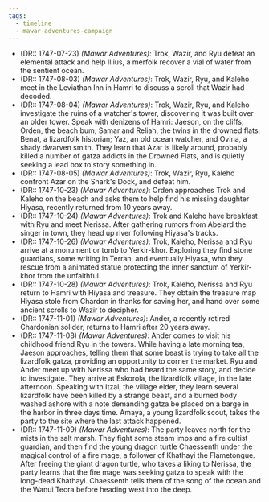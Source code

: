 ```yaml
---
tags:
  - timeline
  - mawar-adventures-campaign
---
```


- (DR:: 1747-07-23) *(Mawar Adventures)*: Trok, Wazir, and Ryu defeat an elemental attack and help Illius, a merfolk recover a vial of water from the sentient ocean. 
- (DR:: 1747-08-03) *(Mawar Adventures)*: Trok, Wazir, Ryu, and Kaleho meet in the Leviathan Inn in Hamri to discuss a scroll that Wazir had decoded. 
- (DR:: 1747-08-04) *(Mawar Adventures)*: Trok, Wazir, Ryu, and Kaleho investigate the ruins of a watcher's tower, discovering it was built over an older tower. Speak with denizens of Hamri: Jaeson, on the cliffs; Orden, the beach bum; Samar and Reliah, the twins in the drowned flats; Benat, a lizardfolk historian; Yaz, an old ocean watcher, and Ovina, a shady dwarven smith. They learn that Azar is likely around, probably killed a number of gatza addicts in the Drowned Flats, and is quietly seeking a lead box to story something in. 
- (DR:: 1747-08-05) *(Mawar Adventures)*: Trok, Wazir, Ryu, Kaleho confront Azar on the Shark's Dock, and defeat him. 
- (DR:: 1747-10-23) *(Mawar Adventures)*: Orden approaches Trok and Kaleho on the beach and asks them to help find his missing daughter Hiyasa, recently returned from 10 years away. 
- (DR:: 1747-10-24) *(Mawar Adventures)*: Trok and Kaleho have breakfast with Ryu and meet Nerissa. After gathering rumors from Abelard the singer in town, they head up river following Hiyasa's tracks. 
- (DR:: 1747-10-26) *(Mawar Adventures)*: Trok, Kaleho, Nerissa and Ryu arrive at a monument or tomb to Yerkir-khor. Exploring they find stone guardians, some writing in Terran, and eventually Hiyasa, who they rescue from a animated statue protecting the inner sanctum of Yerkir-khor from the unfaithful. 
- (DR:: 1747-10-28) *(Mawar Adventures)*: Trok, Kaleho, Nerissa and Ryu return to Hamri with Hiyasa and treasure. They obtain the treasure map Hiyasa stole from Chardon in thanks for saving her, and hand over some ancient scrolls to Wazir to decipher. 
- (DR:: 1747-11-01) *(Mawar Adventures)*: Ander, a recently retired Chardonian solider, returns to Hamri after 20 years away.
- (DR:: 1747-11-08) *(Mawar Adventures)*: Ander comes to visit his childhood friend Ryu in the towers. While having a late morning tea, Jaeson approaches, telling them that some beast is trying to take all the lizardfolk gatza, providing an opportunity to corner the market. Ryu and Ander meet up with Nerissa who had heard the same story, and decide to investigate. They arrive at Eskorola, the lizardfolk village, in the late afternoon. Speaking with Itzal, the village elder, they learn several lizardfolk have been killed by a strange beast, and a burned body washed ashore with a note demanding gatza be placed on a barge in the harbor in three days time. Amaya, a young lizardfolk scout, takes the party to the site where the last attack happened. 
- (DR:: 1747-11-09) *(Mawar Adventures)*: The party leaves north for the mists in the salt marsh. They fight some steam imps and a fire cultist guardian, and then find the young dragon turtle Chaessenth under the magical control of a fire mage, a follower of Khathayi the Flametongue. After freeing the giant dragon turtle, who takes a liking to Nerissa, the party learns that the fire mage was seeking gatza to speak with the long-dead Khathayi. Chaessenth tells them of the song of the ocean and the Wanui Teora before heading west into the deep. 